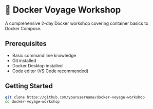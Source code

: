 # 🚢 Docker Voyage Workshop

A comprehensive 2-day Docker workshop covering container basics to Docker Compose.

## Prerequisites

- Basic command line knowledge
- Git installed
- Docker Desktop installed
- Code editor (VS Code recommended)

## Getting Started

```bash
git clone https://github.com/yourusername/docker-voyage-workshop
cd docker-voyage-workshop
```
